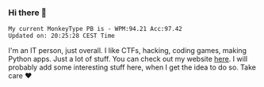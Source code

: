 ### Hi there 👋
<!-- PB START -->
```
My current MonkeyType PB is - WPM:94.21 Acc:97.42
Updated on: 20:25:28 CEST Time
```
<!-- PB END -->
I'm an IT person, just overall. I like CTFs, hacking, coding games, making Python apps. Just a lot of stuff.
You can check out my website [here](https://skill3472.github.io/).
I will probably add some interesting stuff here, when I get the idea to do so. Take care ❤️
